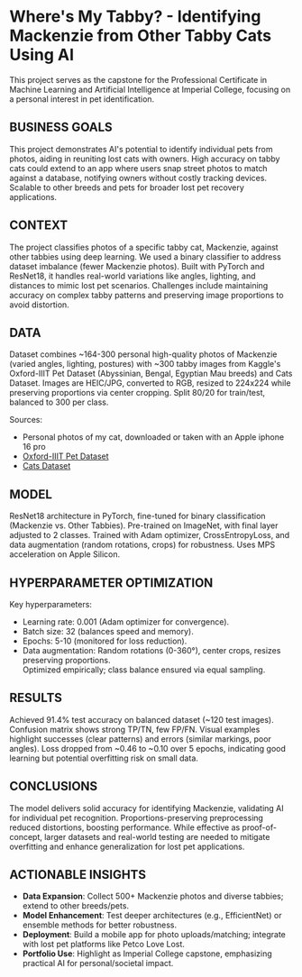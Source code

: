# Where's My Tabby? - Identifying Mackenzie from Other Tabby Cats Using AI

This project serves as the capstone for the Professional Certificate in Machine Learning and Artificial Intelligence at Imperial College, focusing on a personal interest in pet identification.


## BUSINESS GOALS
This project demonstrates AI's potential to identify individual pets from photos, aiding in reuniting lost cats with owners. High accuracy on tabby cats could extend to an app where users snap street photos to match against a database, notifying owners without costly tracking devices. Scalable to other breeds and pets for broader lost pet recovery applications.

## CONTEXT
The project classifies photos of a specific tabby cat, Mackenzie, against other tabbies using deep learning. We used a binary classifier to address dataset imbalance (fewer Mackenzie photos). Built with PyTorch and ResNet18, it handles real-world variations like angles, lighting, and distances to mimic lost pet scenarios. Challenges include maintaining accuracy on complex tabby patterns and preserving image proportions to avoid distortion.

## DATA
Dataset combines ~164-300 personal high-quality photos of Mackenzie (varied angles, lighting, postures) with ~300 tabby images from Kaggle's Oxford-IIIT Pet Dataset (Abyssinian, Bengal, Egyptian Mau breeds) and Cats Dataset. Images are HEIC/JPG, converted to RGB, resized to 224x224 while preserving proportions via center cropping. Split 80/20 for train/test, balanced to 300 per class.

Sources:  
- Personal photos of my cat, downloaded or taken with an Apple iphone 16 pro
- [Oxford-IIIT Pet Dataset](https://www.kaggle.com/datasets/zippyz/cats-and-dogs-breeds-classification-oxford-dataset)  
- [Cats Dataset](https://www.kaggle.com/datasets/crawford/cat-dataset)


## MODEL
ResNet18 architecture in PyTorch, fine-tuned for binary classification (Mackenzie vs. Other Tabbies). Pre-trained on ImageNet, with final layer adjusted to 2 classes. Trained with Adam optimizer, CrossEntropyLoss, and data augmentation (random rotations, crops) for robustness. Uses MPS acceleration on Apple Silicon.

## HYPERPARAMETER OPTIMIZATION
Key hyperparameters:  
- Learning rate: 0.001 (Adam optimizer for convergence).  
- Batch size: 32 (balances speed and memory).  
- Epochs: 5-10 (monitored for loss reduction).  
- Data augmentation: Random rotations (0-360°), center crops, resizes preserving proportions.  
Optimized empirically; class balance ensured via equal sampling.

## RESULTS
Achieved 91.4% test accuracy on balanced dataset (~120 test images). Confusion matrix shows strong TP/TN, few FP/FN. Visual examples highlight successes (clear patterns) and errors (similar markings, poor angles). Loss dropped from ~0.46 to ~0.10 over 5 epochs, indicating good learning but potential overfitting risk on small data.

## CONCLUSIONS
The model delivers solid accuracy for identifying Mackenzie, validating AI for individual pet recognition. Proportions-preserving preprocessing reduced distortions, boosting performance. While effective as proof-of-concept, larger datasets and real-world testing are needed to mitigate overfitting and enhance generalization for lost pet applications.

## ACTIONABLE INSIGHTS
- **Data Expansion**: Collect 500+ Mackenzie photos and diverse tabbies; extend to other breeds/pets.  
- **Model Enhancement**: Test deeper architectures (e.g., EfficientNet) or ensemble methods for better robustness.  
- **Deployment**: Build a mobile app for photo uploads/matching; integrate with lost pet platforms like Petco Love Lost.  
- **Portfolio Use**: Highlight as Imperial College capstone, emphasizing practical AI for personal/societal impact.
